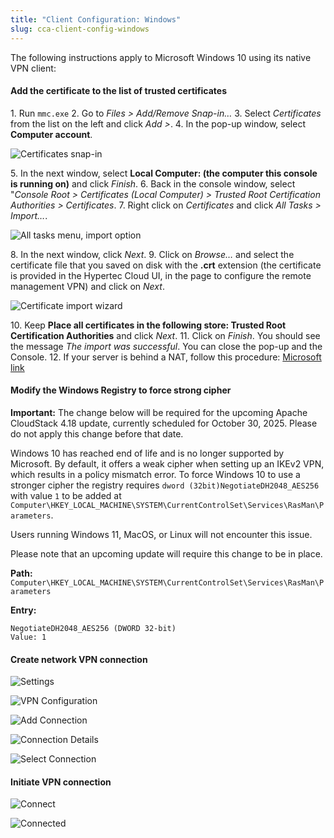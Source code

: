 ```yaml
---
title: "Client Configuration: Windows"
slug: cca-client-config-windows
---
```


The following instructions apply to Microsoft Windows 10 using its native VPN client:

#### Add the certificate to the list of trusted certificates

1\. Run `mmc.exe`
2\. Go to *Files > Add/Remove Snap-in…*
3\. Select *Certificates* from the list on the left and click *Add >*.
4\. In the pop-up window, select **Computer account**.

![Certificates snap-in](/assets/Win-1-Computer-Account.png)

5\. In the next window, select **Local Computer: (the computer this console is running on)** and click *Finish*.
6\. Back in the console window, select "*Console Root > Certificates (Local Computer) > Trusted Root Certification Authorities > Certificates*.
7\. Right click on *Certificates* and click *All Tasks > Import…*.

![All tasks menu, import option](/assets/Win-2-Import.png)

8\. In the next window, click *Next*.
9\. Click on *Browse…* and select the certificate file that you saved on disk with the **.crt** extension (the certificate is provided in the Hypertec Cloud UI, in the page to configure the remote management VPN) and click on *Next*.

![Certificate import wizard](/assets/Win-3-Browse.png)

10\. Keep **Place all certificates in the following store: Trusted Root Certification Authorities**  and click *Next*.
11\. Click on *Finish*. You should see the message *The import was successful*. You can close the pop-up and the Console.
12\. If your server is behind a NAT, follow this procedure: [Microsoft link](https://support.microsoft.com/en-us/help/926179/how-to-configure-an-l2tp-ipsec-server-behind-a-nat-t-device-in-windows-vista-and-in-windows-server-2008)

#### Modify the Windows Registry to force strong cipher

**Important:** The change below will be required for the upcoming Apache CloudStack 4.18  update, currently scheduled for October 30, 2025. Please do not apply this change before that date. 

Windows 10 has reached end of life and is no longer supported by Microsoft. By default, it offers a weak cipher when setting up an IKEv2 VPN, which results in a policy mismatch error. To force Windows 10 to use a stronger cipher the registry requires `dword (32bit)NegotiateDH2048_AES256` with value `1` to be added at `Computer\HKEY_LOCAL_MACHINE\SYSTEM\CurrentControlSet\Services\RasMan\Parameters`. 

Users running Windows 11, MacOS, or Linux will not encounter this issue.

Please note that an upcoming update will require this change to be in place.

**Path:**  `Computer\HKEY_LOCAL_MACHINE\SYSTEM\CurrentControlSet\Services\RasMan\Parameters`

**Entry:**
```
NegotiateDH2048_AES256 (DWORD 32-bit)
Value: 1
```

#### Create network VPN connection
![Settings](/assets/Win-4-Settings.png)

![VPN Configuration](/assets/Win-5-VPN.png)

![Add Connection](/assets/Win-6-Add-Connection.png)

![Connection Details](/assets/Win-7-Connection-Details.png)

![Select Connection](/assets/Win-8-Select-Connection.png)


#### Initiate VPN connection
![Connect](/assets/Win-9-Connect.png)

![Connected](/assets/Win-10-Connected.png)
